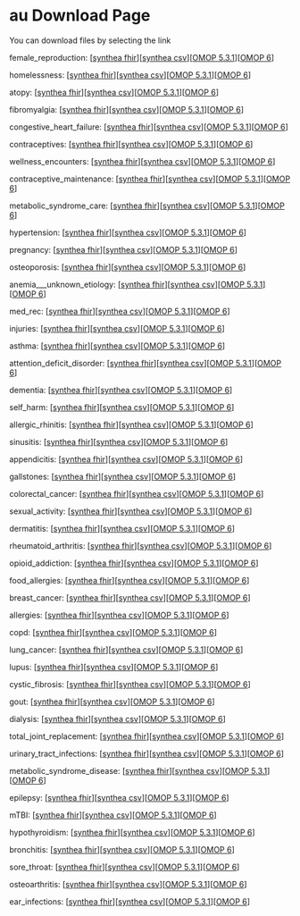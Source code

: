 # au Download Page #
You can download files by selecting the link

female_reproduction: [[synthea fhir](https://github.com/science-automation/healthcare-europe-sample/raw/au/au/female_reproduction_synthea_fhir.zip)][[synthea csv](https://github.com/science-automation/healthcare-europe-sample/raw/au/au/female_reproduction_synthea_csv.zip)][[OMOP 5.3.1](https://github.com/science-automation/healthcare-europe-sample/raw/au/au/female_reproduction_omop_531.zip)][[OMOP 6](https://github.com/science-automation/healthcare-europe-sample/raw/au/au/female_reproduction_omop_6.zip)]

homelessness: [[synthea fhir](https://github.com/science-automation/healthcare-europe-sample/raw/au/au/homelessness_synthea_fhir.zip)][[synthea csv](https://github.com/science-automation/healthcare-europe-sample/raw/au/au/homelessness_synthea_csv.zip)][[OMOP 5.3.1](https://github.com/science-automation/healthcare-europe-sample/raw/au/au/homelessness_omop_531.zip)][[OMOP 6](https://github.com/science-automation/healthcare-europe-sample/raw/au/au/homelessness_omop_6.zip)]

atopy: [[synthea fhir](https://github.com/science-automation/healthcare-europe-sample/raw/au/au/atopy_synthea_fhir.zip)][[synthea csv](https://github.com/science-automation/healthcare-europe-sample/raw/au/au/atopy_synthea_csv.zip)][[OMOP 5.3.1](https://github.com/science-automation/healthcare-europe-sample/raw/au/au/atopy_omop_531.zip)][[OMOP 6](https://github.com/science-automation/healthcare-europe-sample/raw/au/au/atopy_omop_6.zip)]

fibromyalgia: [[synthea fhir](https://github.com/science-automation/healthcare-europe-sample/raw/au/au/fibromyalgia_synthea_fhir.zip)][[synthea csv](https://github.com/science-automation/healthcare-europe-sample/raw/au/au/fibromyalgia_synthea_csv.zip)][[OMOP 5.3.1](https://github.com/science-automation/healthcare-europe-sample/raw/au/au/fibromyalgia_omop_531.zip)][[OMOP 6](https://github.com/science-automation/healthcare-europe-sample/raw/au/au/fibromyalgia_omop_6.zip)]

congestive_heart_failure: [[synthea fhir](https://github.com/science-automation/healthcare-europe-sample/raw/au/au/congestive_heart_failure_synthea_fhir.zip)][[synthea csv](https://github.com/science-automation/healthcare-europe-sample/raw/au/au/congestive_heart_failure_synthea_csv.zip)][[OMOP 5.3.1](https://github.com/science-automation/healthcare-europe-sample/raw/au/au/congestive_heart_failure_omop_531.zip)][[OMOP 6](https://github.com/science-automation/healthcare-europe-sample/raw/au/au/congestive_heart_failure_omop_6.zip)]

contraceptives: [[synthea fhir](https://github.com/science-automation/healthcare-europe-sample/raw/au/au/contraceptives_synthea_fhir.zip)][[synthea csv](https://github.com/science-automation/healthcare-europe-sample/raw/au/au/contraceptives_synthea_csv.zip)][[OMOP 5.3.1](https://github.com/science-automation/healthcare-europe-sample/raw/au/au/contraceptives_omop_531.zip)][[OMOP 6](https://github.com/science-automation/healthcare-europe-sample/raw/au/au/contraceptives_omop_6.zip)]

wellness_encounters: [[synthea fhir](https://github.com/science-automation/healthcare-europe-sample/raw/au/au/wellness_encounters_synthea_fhir.zip)][[synthea csv](https://github.com/science-automation/healthcare-europe-sample/raw/au/au/wellness_encounters_synthea_csv.zip)][[OMOP 5.3.1](https://github.com/science-automation/healthcare-europe-sample/raw/au/au/wellness_encounters_omop_531.zip)][[OMOP 6](https://github.com/science-automation/healthcare-europe-sample/raw/au/au/wellness_encounters_omop_6.zip)]

contraceptive_maintenance: [[synthea fhir](https://github.com/science-automation/healthcare-europe-sample/raw/au/au/contraceptive_maintenance_synthea_fhir.zip)][[synthea csv](https://github.com/science-automation/healthcare-europe-sample/raw/au/au/contraceptive_maintenance_synthea_csv.zip)][[OMOP 5.3.1](https://github.com/science-automation/healthcare-europe-sample/raw/au/au/contraceptive_maintenance_omop_531.zip)][[OMOP 6](https://github.com/science-automation/healthcare-europe-sample/raw/au/au/contraceptive_maintenance_omop_6.zip)]

metabolic_syndrome_care: [[synthea fhir](https://github.com/science-automation/healthcare-europe-sample/raw/au/au/metabolic_syndrome_care_synthea_fhir.zip)][[synthea csv](https://github.com/science-automation/healthcare-europe-sample/raw/au/au/metabolic_syndrome_care_synthea_csv.zip)][[OMOP 5.3.1](https://github.com/science-automation/healthcare-europe-sample/raw/au/au/metabolic_syndrome_care_omop_531.zip)][[OMOP 6](https://github.com/science-automation/healthcare-europe-sample/raw/au/au/metabolic_syndrome_care_omop_6.zip)]

hypertension: [[synthea fhir](https://github.com/science-automation/healthcare-europe-sample/raw/au/au/hypertension_synthea_fhir.zip)][[synthea csv](https://github.com/science-automation/healthcare-europe-sample/raw/au/au/hypertension_synthea_csv.zip)][[OMOP 5.3.1](https://github.com/science-automation/healthcare-europe-sample/raw/au/au/hypertension_omop_531.zip)][[OMOP 6](https://github.com/science-automation/healthcare-europe-sample/raw/au/au/hypertension_omop_6.zip)]

pregnancy: [[synthea fhir](https://github.com/science-automation/healthcare-europe-sample/raw/au/au/pregnancy_synthea_fhir.zip)][[synthea csv](https://github.com/science-automation/healthcare-europe-sample/raw/au/au/pregnancy_synthea_csv.zip)][[OMOP 5.3.1](https://github.com/science-automation/healthcare-europe-sample/raw/au/au/pregnancy_omop_531.zip)][[OMOP 6](https://github.com/science-automation/healthcare-europe-sample/raw/au/au/pregnancy_omop_6.zip)]

osteoporosis: [[synthea fhir](https://github.com/science-automation/healthcare-europe-sample/raw/au/au/osteoporosis_synthea_fhir.zip)][[synthea csv](https://github.com/science-automation/healthcare-europe-sample/raw/au/au/osteoporosis_synthea_csv.zip)][[OMOP 5.3.1](https://github.com/science-automation/healthcare-europe-sample/raw/au/au/osteoporosis_omop_531.zip)][[OMOP 6](https://github.com/science-automation/healthcare-europe-sample/raw/au/au/osteoporosis_omop_6.zip)]

anemia___unknown_etiology: [[synthea fhir](https://github.com/science-automation/healthcare-europe-sample/raw/au/au/anemia___unknown_etiology_synthea_fhir.zip)][[synthea csv](https://github.com/science-automation/healthcare-europe-sample/raw/au/au/anemia___unknown_etiology_synthea_csv.zip)][[OMOP 5.3.1](https://github.com/science-automation/healthcare-europe-sample/raw/au/au/anemia___unknown_etiology_omop_531.zip)][[OMOP 6](https://github.com/science-automation/healthcare-europe-sample/raw/au/au/anemia___unknown_etiology_omop_6.zip)]

med_rec: [[synthea fhir](https://github.com/science-automation/healthcare-europe-sample/raw/au/au/med_rec_synthea_fhir.zip)][[synthea csv](https://github.com/science-automation/healthcare-europe-sample/raw/au/au/med_rec_synthea_csv.zip)][[OMOP 5.3.1](https://github.com/science-automation/healthcare-europe-sample/raw/au/au/med_rec_omop_531.zip)][[OMOP 6](https://github.com/science-automation/healthcare-europe-sample/raw/au/au/med_rec_omop_6.zip)]

injuries: [[synthea fhir](https://github.com/science-automation/healthcare-europe-sample/raw/au/au/injuries_synthea_fhir.zip)][[synthea csv](https://github.com/science-automation/healthcare-europe-sample/raw/au/au/injuries_synthea_csv.zip)][[OMOP 5.3.1](https://github.com/science-automation/healthcare-europe-sample/raw/au/au/injuries_omop_531.zip)][[OMOP 6](https://github.com/science-automation/healthcare-europe-sample/raw/au/au/injuries_omop_6.zip)]

asthma: [[synthea fhir](https://github.com/science-automation/healthcare-europe-sample/raw/au/au/asthma_synthea_fhir.zip)][[synthea csv](https://github.com/science-automation/healthcare-europe-sample/raw/au/au/asthma_synthea_csv.zip)][[OMOP 5.3.1](https://github.com/science-automation/healthcare-europe-sample/raw/au/au/asthma_omop_531.zip)][[OMOP 6](https://github.com/science-automation/healthcare-europe-sample/raw/au/au/asthma_omop_6.zip)]

attention_deficit_disorder: [[synthea fhir](https://github.com/science-automation/healthcare-europe-sample/raw/au/au/attention_deficit_disorder_synthea_fhir.zip)][[synthea csv](https://github.com/science-automation/healthcare-europe-sample/raw/au/au/attention_deficit_disorder_synthea_csv.zip)][[OMOP 5.3.1](https://github.com/science-automation/healthcare-europe-sample/raw/au/au/attention_deficit_disorder_omop_531.zip)][[OMOP 6](https://github.com/science-automation/healthcare-europe-sample/raw/au/au/attention_deficit_disorder_omop_6.zip)]

dementia: [[synthea fhir](https://github.com/science-automation/healthcare-europe-sample/raw/au/au/dementia_synthea_fhir.zip)][[synthea csv](https://github.com/science-automation/healthcare-europe-sample/raw/au/au/dementia_synthea_csv.zip)][[OMOP 5.3.1](https://github.com/science-automation/healthcare-europe-sample/raw/au/au/dementia_omop_531.zip)][[OMOP 6](https://github.com/science-automation/healthcare-europe-sample/raw/au/au/dementia_omop_6.zip)]

self_harm: [[synthea fhir](https://github.com/science-automation/healthcare-europe-sample/raw/au/au/self_harm_synthea_fhir.zip)][[synthea csv](https://github.com/science-automation/healthcare-europe-sample/raw/au/au/self_harm_synthea_csv.zip)][[OMOP 5.3.1](https://github.com/science-automation/healthcare-europe-sample/raw/au/au/self_harm_omop_531.zip)][[OMOP 6](https://github.com/science-automation/healthcare-europe-sample/raw/au/au/self_harm_omop_6.zip)]

allergic_rhinitis: [[synthea fhir](https://github.com/science-automation/healthcare-europe-sample/raw/au/au/allergic_rhinitis_synthea_fhir.zip)][[synthea csv](https://github.com/science-automation/healthcare-europe-sample/raw/au/au/allergic_rhinitis_synthea_csv.zip)][[OMOP 5.3.1](https://github.com/science-automation/healthcare-europe-sample/raw/au/au/allergic_rhinitis_omop_531.zip)][[OMOP 6](https://github.com/science-automation/healthcare-europe-sample/raw/au/au/allergic_rhinitis_omop_6.zip)]

sinusitis: [[synthea fhir](https://github.com/science-automation/healthcare-europe-sample/raw/au/au/sinusitis_synthea_fhir.zip)][[synthea csv](https://github.com/science-automation/healthcare-europe-sample/raw/au/au/sinusitis_synthea_csv.zip)][[OMOP 5.3.1](https://github.com/science-automation/healthcare-europe-sample/raw/au/au/sinusitis_omop_531.zip)][[OMOP 6](https://github.com/science-automation/healthcare-europe-sample/raw/au/au/sinusitis_omop_6.zip)]

appendicitis: [[synthea fhir](https://github.com/science-automation/healthcare-europe-sample/raw/au/au/appendicitis_synthea_fhir.zip)][[synthea csv](https://github.com/science-automation/healthcare-europe-sample/raw/au/au/appendicitis_synthea_csv.zip)][[OMOP 5.3.1](https://github.com/science-automation/healthcare-europe-sample/raw/au/au/appendicitis_omop_531.zip)][[OMOP 6](https://github.com/science-automation/healthcare-europe-sample/raw/au/au/appendicitis_omop_6.zip)]

gallstones: [[synthea fhir](https://github.com/science-automation/healthcare-europe-sample/raw/au/au/gallstones_synthea_fhir.zip)][[synthea csv](https://github.com/science-automation/healthcare-europe-sample/raw/au/au/gallstones_synthea_csv.zip)][[OMOP 5.3.1](https://github.com/science-automation/healthcare-europe-sample/raw/au/au/gallstones_omop_531.zip)][[OMOP 6](https://github.com/science-automation/healthcare-europe-sample/raw/au/au/gallstones_omop_6.zip)]

colorectal_cancer: [[synthea fhir](https://github.com/science-automation/healthcare-europe-sample/raw/au/au/colorectal_cancer_synthea_fhir.zip)][[synthea csv](https://github.com/science-automation/healthcare-europe-sample/raw/au/au/colorectal_cancer_synthea_csv.zip)][[OMOP 5.3.1](https://github.com/science-automation/healthcare-europe-sample/raw/au/au/colorectal_cancer_omop_531.zip)][[OMOP 6](https://github.com/science-automation/healthcare-europe-sample/raw/au/au/colorectal_cancer_omop_6.zip)]

sexual_activity: [[synthea fhir](https://github.com/science-automation/healthcare-europe-sample/raw/au/au/sexual_activity_synthea_fhir.zip)][[synthea csv](https://github.com/science-automation/healthcare-europe-sample/raw/au/au/sexual_activity_synthea_csv.zip)][[OMOP 5.3.1](https://github.com/science-automation/healthcare-europe-sample/raw/au/au/sexual_activity_omop_531.zip)][[OMOP 6](https://github.com/science-automation/healthcare-europe-sample/raw/au/au/sexual_activity_omop_6.zip)]

dermatitis: [[synthea fhir](https://github.com/science-automation/healthcare-europe-sample/raw/au/au/dermatitis_synthea_fhir.zip)][[synthea csv](https://github.com/science-automation/healthcare-europe-sample/raw/au/au/dermatitis_synthea_csv.zip)][[OMOP 5.3.1](https://github.com/science-automation/healthcare-europe-sample/raw/au/au/dermatitis_omop_531.zip)][[OMOP 6](https://github.com/science-automation/healthcare-europe-sample/raw/au/au/dermatitis_omop_6.zip)]

rheumatoid_arthritis: [[synthea fhir](https://github.com/science-automation/healthcare-europe-sample/raw/au/au/rheumatoid_arthritis_synthea_fhir.zip)][[synthea csv](https://github.com/science-automation/healthcare-europe-sample/raw/au/au/rheumatoid_arthritis_synthea_csv.zip)][[OMOP 5.3.1](https://github.com/science-automation/healthcare-europe-sample/raw/au/au/rheumatoid_arthritis_omop_531.zip)][[OMOP 6](https://github.com/science-automation/healthcare-europe-sample/raw/au/au/rheumatoid_arthritis_omop_6.zip)]

opioid_addiction: [[synthea fhir](https://github.com/science-automation/healthcare-europe-sample/raw/au/au/opioid_addiction_synthea_fhir.zip)][[synthea csv](https://github.com/science-automation/healthcare-europe-sample/raw/au/au/opioid_addiction_synthea_csv.zip)][[OMOP 5.3.1](https://github.com/science-automation/healthcare-europe-sample/raw/au/au/opioid_addiction_omop_531.zip)][[OMOP 6](https://github.com/science-automation/healthcare-europe-sample/raw/au/au/opioid_addiction_omop_6.zip)]

food_allergies: [[synthea fhir](https://github.com/science-automation/healthcare-europe-sample/raw/au/au/food_allergies_synthea_fhir.zip)][[synthea csv](https://github.com/science-automation/healthcare-europe-sample/raw/au/au/food_allergies_synthea_csv.zip)][[OMOP 5.3.1](https://github.com/science-automation/healthcare-europe-sample/raw/au/au/food_allergies_omop_531.zip)][[OMOP 6](https://github.com/science-automation/healthcare-europe-sample/raw/au/au/food_allergies_omop_6.zip)]

breast_cancer: [[synthea fhir](https://github.com/science-automation/healthcare-europe-sample/raw/au/au/breast_cancer_synthea_fhir.zip)][[synthea csv](https://github.com/science-automation/healthcare-europe-sample/raw/au/au/breast_cancer_synthea_csv.zip)][[OMOP 5.3.1](https://github.com/science-automation/healthcare-europe-sample/raw/au/au/breast_cancer_omop_531.zip)][[OMOP 6](https://github.com/science-automation/healthcare-europe-sample/raw/au/au/breast_cancer_omop_6.zip)]

allergies: [[synthea fhir](https://github.com/science-automation/healthcare-europe-sample/raw/au/au/allergies_synthea_fhir.zip)][[synthea csv](https://github.com/science-automation/healthcare-europe-sample/raw/au/au/allergies_synthea_csv.zip)][[OMOP 5.3.1](https://github.com/science-automation/healthcare-europe-sample/raw/au/au/allergies_omop_531.zip)][[OMOP 6](https://github.com/science-automation/healthcare-europe-sample/raw/au/au/allergies_omop_6.zip)]

copd: [[synthea fhir](https://github.com/science-automation/healthcare-europe-sample/raw/au/au/copd_synthea_fhir.zip)][[synthea csv](https://github.com/science-automation/healthcare-europe-sample/raw/au/au/copd_synthea_csv.zip)][[OMOP 5.3.1](https://github.com/science-automation/healthcare-europe-sample/raw/au/au/copd_omop_531.zip)][[OMOP 6](https://github.com/science-automation/healthcare-europe-sample/raw/au/au/copd_omop_6.zip)]

lung_cancer: [[synthea fhir](https://github.com/science-automation/healthcare-europe-sample/raw/au/au/lung_cancer_synthea_fhir.zip)][[synthea csv](https://github.com/science-automation/healthcare-europe-sample/raw/au/au/lung_cancer_synthea_csv.zip)][[OMOP 5.3.1](https://github.com/science-automation/healthcare-europe-sample/raw/au/au/lung_cancer_omop_531.zip)][[OMOP 6](https://github.com/science-automation/healthcare-europe-sample/raw/au/au/lung_cancer_omop_6.zip)]

lupus: [[synthea fhir](https://github.com/science-automation/healthcare-europe-sample/raw/au/au/lupus_synthea_fhir.zip)][[synthea csv](https://github.com/science-automation/healthcare-europe-sample/raw/au/au/lupus_synthea_csv.zip)][[OMOP 5.3.1](https://github.com/science-automation/healthcare-europe-sample/raw/au/au/lupus_omop_531.zip)][[OMOP 6](https://github.com/science-automation/healthcare-europe-sample/raw/au/au/lupus_omop_6.zip)]

cystic_fibrosis: [[synthea fhir](https://github.com/science-automation/healthcare-europe-sample/raw/au/au/cystic_fibrosis_synthea_fhir.zip)][[synthea csv](https://github.com/science-automation/healthcare-europe-sample/raw/au/au/cystic_fibrosis_synthea_csv.zip)][[OMOP 5.3.1](https://github.com/science-automation/healthcare-europe-sample/raw/au/au/cystic_fibrosis_omop_531.zip)][[OMOP 6](https://github.com/science-automation/healthcare-europe-sample/raw/au/au/cystic_fibrosis_omop_6.zip)]

gout: [[synthea fhir](https://github.com/science-automation/healthcare-europe-sample/raw/au/au/gout_synthea_fhir.zip)][[synthea csv](https://github.com/science-automation/healthcare-europe-sample/raw/au/au/gout_synthea_csv.zip)][[OMOP 5.3.1](https://github.com/science-automation/healthcare-europe-sample/raw/au/au/gout_omop_531.zip)][[OMOP 6](https://github.com/science-automation/healthcare-europe-sample/raw/au/au/gout_omop_6.zip)]

dialysis: [[synthea fhir](https://github.com/science-automation/healthcare-europe-sample/raw/au/au/dialysis_synthea_fhir.zip)][[synthea csv](https://github.com/science-automation/healthcare-europe-sample/raw/au/au/dialysis_synthea_csv.zip)][[OMOP 5.3.1](https://github.com/science-automation/healthcare-europe-sample/raw/au/au/dialysis_omop_531.zip)][[OMOP 6](https://github.com/science-automation/healthcare-europe-sample/raw/au/au/dialysis_omop_6.zip)]

total_joint_replacement: [[synthea fhir](https://github.com/science-automation/healthcare-europe-sample/raw/au/au/total_joint_replacement_synthea_fhir.zip)][[synthea csv](https://github.com/science-automation/healthcare-europe-sample/raw/au/au/total_joint_replacement_synthea_csv.zip)][[OMOP 5.3.1](https://github.com/science-automation/healthcare-europe-sample/raw/au/au/total_joint_replacement_omop_531.zip)][[OMOP 6](https://github.com/science-automation/healthcare-europe-sample/raw/au/au/total_joint_replacement_omop_6.zip)]

urinary_tract_infections: [[synthea fhir](https://github.com/science-automation/healthcare-europe-sample/raw/au/au/urinary_tract_infections_synthea_fhir.zip)][[synthea csv](https://github.com/science-automation/healthcare-europe-sample/raw/au/au/urinary_tract_infections_synthea_csv.zip)][[OMOP 5.3.1](https://github.com/science-automation/healthcare-europe-sample/raw/au/au/urinary_tract_infections_omop_531.zip)][[OMOP 6](https://github.com/science-automation/healthcare-europe-sample/raw/au/au/urinary_tract_infections_omop_6.zip)]

metabolic_syndrome_disease: [[synthea fhir](https://github.com/science-automation/healthcare-europe-sample/raw/au/au/metabolic_syndrome_disease_synthea_fhir.zip)][[synthea csv](https://github.com/science-automation/healthcare-europe-sample/raw/au/au/metabolic_syndrome_disease_synthea_csv.zip)][[OMOP 5.3.1](https://github.com/science-automation/healthcare-europe-sample/raw/au/au/metabolic_syndrome_disease_omop_531.zip)][[OMOP 6](https://github.com/science-automation/healthcare-europe-sample/raw/au/au/metabolic_syndrome_disease_omop_6.zip)]

epilepsy: [[synthea fhir](https://github.com/science-automation/healthcare-europe-sample/raw/au/au/epilepsy_synthea_fhir.zip)][[synthea csv](https://github.com/science-automation/healthcare-europe-sample/raw/au/au/epilepsy_synthea_csv.zip)][[OMOP 5.3.1](https://github.com/science-automation/healthcare-europe-sample/raw/au/au/epilepsy_omop_531.zip)][[OMOP 6](https://github.com/science-automation/healthcare-europe-sample/raw/au/au/epilepsy_omop_6.zip)]

mTBI: [[synthea fhir](https://github.com/science-automation/healthcare-europe-sample/raw/au/au/mTBI_synthea_fhir.zip)][[synthea csv](https://github.com/science-automation/healthcare-europe-sample/raw/au/au/mTBI_synthea_csv.zip)][[OMOP 5.3.1](https://github.com/science-automation/healthcare-europe-sample/raw/au/au/mTBI_omop_531.zip)][[OMOP 6](https://github.com/science-automation/healthcare-europe-sample/raw/au/au/mTBI_omop_6.zip)]

hypothyroidism: [[synthea fhir](https://github.com/science-automation/healthcare-europe-sample/raw/au/au/hypothyroidism_synthea_fhir.zip)][[synthea csv](https://github.com/science-automation/healthcare-europe-sample/raw/au/au/hypothyroidism_synthea_csv.zip)][[OMOP 5.3.1](https://github.com/science-automation/healthcare-europe-sample/raw/au/au/hypothyroidism_omop_531.zip)][[OMOP 6](https://github.com/science-automation/healthcare-europe-sample/raw/au/au/hypothyroidism_omop_6.zip)]

bronchitis: [[synthea fhir](https://github.com/science-automation/healthcare-europe-sample/raw/au/au/bronchitis_synthea_fhir.zip)][[synthea csv](https://github.com/science-automation/healthcare-europe-sample/raw/au/au/bronchitis_synthea_csv.zip)][[OMOP 5.3.1](https://github.com/science-automation/healthcare-europe-sample/raw/au/au/bronchitis_omop_531.zip)][[OMOP 6](https://github.com/science-automation/healthcare-europe-sample/raw/au/au/bronchitis_omop_6.zip)]

sore_throat: [[synthea fhir](https://github.com/science-automation/healthcare-europe-sample/raw/au/au/sore_throat_synthea_fhir.zip)][[synthea csv](https://github.com/science-automation/healthcare-europe-sample/raw/au/au/sore_throat_synthea_csv.zip)][[OMOP 5.3.1](https://github.com/science-automation/healthcare-europe-sample/raw/au/au/sore_throat_omop_531.zip)][[OMOP 6](https://github.com/science-automation/healthcare-europe-sample/raw/au/au/sore_throat_omop_6.zip)]

osteoarthritis: [[synthea fhir](https://github.com/science-automation/healthcare-europe-sample/raw/au/au/osteoarthritis_synthea_fhir.zip)][[synthea csv](https://github.com/science-automation/healthcare-europe-sample/raw/au/au/osteoarthritis_synthea_csv.zip)][[OMOP 5.3.1](https://github.com/science-automation/healthcare-europe-sample/raw/au/au/osteoarthritis_omop_531.zip)][[OMOP 6](https://github.com/science-automation/healthcare-europe-sample/raw/au/au/osteoarthritis_omop_6.zip)]

ear_infections: [[synthea fhir](https://github.com/science-automation/healthcare-europe-sample/raw/au/au/ear_infections_synthea_fhir.zip)][[synthea csv](https://github.com/science-automation/healthcare-europe-sample/raw/au/au/ear_infections_synthea_csv.zip)][[OMOP 5.3.1](https://github.com/science-automation/healthcare-europe-sample/raw/au/au/ear_infections_omop_531.zip)][[OMOP 6](https://github.com/science-automation/healthcare-europe-sample/raw/au/au/ear_infections_omop_6.zip)]

